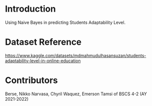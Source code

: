 # Introduction #

Using Naive Bayes in predicting Students Adaptability Level. 

# Dataset Reference #
https://www.kaggle.com/datasets/mdmahmudulhasansuzan/students-adaptability-level-in-online-education

# Contributors #
Berse, Nikko
Narvasa, Chyril 
Waquez, Emerson Tamsi
of BSCS 4-2 (AY 2021-2022)
